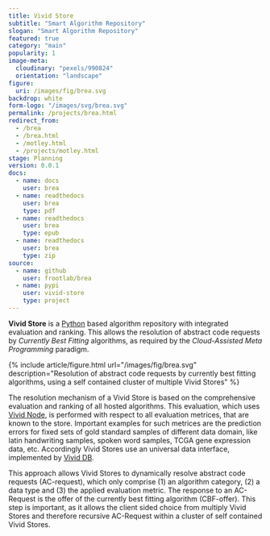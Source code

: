 ```yaml
---
title: Vivid Store
subtitle: "Smart Algorithm Repository"
slogan: "Smart Algorithm Repository"
featured: true
category: "main"
popularity: 1
image-meta:
  cloudinary: "pexels/990824"
  orientation: "landscape"
figure:
  uri: /images/fig/brea.svg
backdrop: white
form-logo: "/images/svg/brea.svg"
permalink: /projects/brea.html
redirect_from:
  - /brea
  - /brea.html
  - /motley.html
  - /projects/motley.html
stage: Planning
version: 0.0.1
docs:
  - name: docs
    user: brea
  - name: readthedocs
    user: brea
    type: pdf
  - name: readthedocs
    user: brea
    type: epub
  - name: readthedocs
    user: brea
    type: zip
source:
  - name: github
    user: frootlab/brea
  - name: pypi
    user: vivid-store
    type: project
---
```


**Vivid Store** is a [Python](https://www.python.org/) based algorithm
repository with integrated evaluation and ranking. This allows the resolution of
abstract code requests by *Currently Best Fitting* algorithms, as required by
the *Cloud-Assisted Meta Programming* paradigm.

{% include article/figure.html url="/images/fig/brea.svg"
  description="Resolution of abstract code requests by currently best fitting
  algorithms, using a self contained cluster of multiple Vivid Stores" %}

The resolution mechanism of a Vivid Store is based on the comprehensive
evaluation and ranking of all hosted algorithms. This evaluation, which uses
[Vivid Node](/rian), is performed with respect to all evaluation metrices, that
are known to the store. Important examples for such metrices are the prediction
errors for fixed sets of gold standard samples of different data domain, like
latin handwriting samples, spoken word samples, TCGA gene expression data, etc.
Accordingly Vivid Stores use an universal data interface, implemented by [Vivid
DB](/deet).

This approach allows Vivid Stores to dynamically resolve abstract code requests
(AC-request), which only comprise (1) an algorithm category, (2) a data type and
(3) the applied evaluation metric. The response to an AC-Request is the offer of
the currently best fitting algorithm (CBF-offer). This step is important, as it
allows the client sided choice from multiply Vivid Stores and therefore
recursive AC-Request within a cluster of self contained Vivid Stores.

